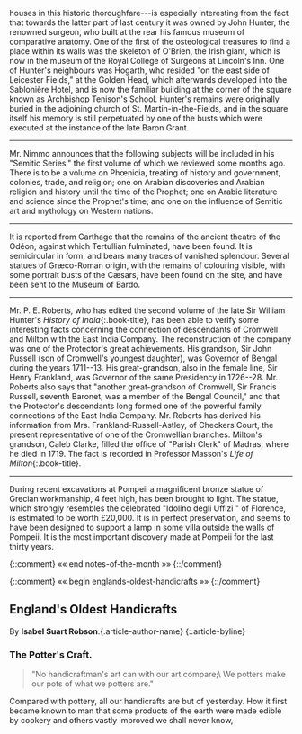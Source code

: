 houses in this historic thoroughfare---is
especially interesting from the fact that
towards the latter part of last century it was
owned by John Hunter, the renowned surgeon,
who built at the rear his famous
museum of comparative anatomy. One of
the first of the osteological treasures to find
a place within its walls was the skeleton of
O'Brien, the Irish giant, which is now in the
museum of the Royal College of Surgeons at
Lincoln's Inn. One of Hunter's neighbours
was Hogarth, who resided "on the east side
of Leicester Fields," at the Golden Head,
which afterwards developed into the Sablonière
Hotel, and is now the familiar building
at the corner of the square known as
Archbishop Tenison's School. Hunter's
remains were originally buried in the adjoining
church of St. Martin-in-the-Fields, and
in the square itself his memory is still perpetuated
by one of the busts which were
executed at the instance of the late Baron
Grant.

* * *

Mr. Nimmo announces that the following
subjects will be included in his "Semitic
Series," the first volume of which we reviewed
some months ago. There is to be
a volume on Phœnicia, treating of history
and government, colonies, trade, and religion;
one on Arabian discoveries and Arabian
religion and history until the time of the
Prophet; one on Arabic literature and
science since the Prophet's time; and one
on the influence of Semitic art and mythology
on Western nations.

* * * 

It is reported from Carthage that the remains
of the ancient theatre of the Odéon, against
which Tertullian fulminated, have been
found. It is semicircular in form, and bears
many traces of vanished splendour. Several
statues of Græco-Roman origin, with the
remains of colouring visible, with some portrait
busts of the Cæsars, have been found
on the site, and have been sent to the
Museum of Bardo.

* * *

Mr. P. E. Roberts, who has edited the second
volume of the late Sir William Hunter's
*History of India*{:.book-title}, has been able to verify
some interesting facts concerning the connection
of descendants of Cromwell and
Milton with the East India Company. The
reconstruction of the company was one of
the Protector's great achievements. His
grandson, Sir John Russell (son of Cromwell's
youngest daughter), was Governor of
Bengal during the years 1711--13. His
great-grandson, also in the female line, Sir Henry Frankland,
was Governor of the same
Presidency in 1726--28. Mr. Roberts also
says that "another great-grandson of Cromwell,
Sir Francis Russell, seventh Baronet,
was a member of the Bengal Council," and
that the Protector's descendants long formed
one of the powerful family connections of
the East India Company. Mr. Roberts has
derived his information from Mrs. Frankland-Russell-Astley,
of Checkers Court, the
present representative of one of the Cromwellian
branches. Milton's grandson, Caleb Clarke,
filled the office of "Parish Clerk" of
Madras, where he died in 1719. The fact
is recorded in Professor Masson's *Life of
Milton*{:.book-title}.

* * *

During recent excavations at Pompeii a
magnificent bronze statue of Grecian workmanship,
4 feet high, has been brought to
light. The statue, which strongly resembles
the celebrated "Idolino degli Uffizi " of
Florence, is estimated to be worth £20,000.
It is in perfect preservation, and seems to
have been designed to support a lamp in
some villa outside the walls of Pompeii. It
is the most important discovery made at
Pompeii for the last thirty years.


{::comment} «« end notes-of-the-month »» {::/comment}

{::comment} «« begin englands-oldest-handicrafts »» {::/comment}

<!-- decorative illustration -->

## England's Oldest Handicrafts

By **Isabel Suart Robson**.{.article-author-name}
{:.article-byline}

### The Potter's Craft.

> "No handicraftman's art can with our art compare;\\
> We potters make our pots of what we potters are."

<!-- decorative initial -->

Compared with pottery, all our
handicrafts are but of yesterday.
How it first became known to
man that some products of the
earth were made edible by cookery and
others vastly improved we shall never know,